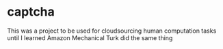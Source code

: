 # captcha
This was a project to be used for cloudsourcing human computation tasks until I learned Amazon Mechanical Turk did the same thing
